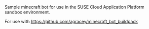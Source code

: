 Sample minecraft bot for use in the SUSE Cloud Application Platform sandbox environment.

For use with https://github.com/agracey/minecraft_bot_buildpack